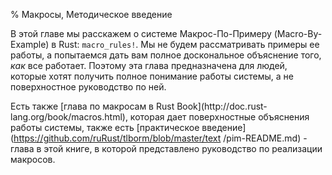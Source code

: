 % Макросы, Методическое введение

В этой главе мы расскажем о системе Макрос-По-Примеру (Macro-By-Example) в Rust:
`macro_rules!`. Мы не будем рассматривать примеры ее работы, а попытаемся дать
вам полное доскональное объяснение того, *как* все работает. Поэтому эта глава
предназначена для людей, которые хотят получить полное понимание работы системы,
а не поверхностное руководство по ней.

Есть также [глава по макросам в Rust Book](http://doc.rust-
lang.org/book/macros.html), которая дает поверхностные объяснения работы
системы, также есть  [практическое
введение](https://github.com/ruRust/tlborm/blob/master/text /pim-README.md) -
глава в этой книге, в которой представлено руководство по реализации макросов.

